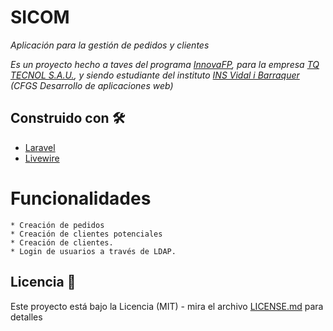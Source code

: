 # SICOM
_Aplicación para la gestión de pedidos y clientes_

_Es un proyecto hecho a taves del programa [InnovaFP](http://www.innovafp.cat/dgfpiere/es/), para la empresa [TQ TECNOL S.A.U.](https://tecnol.es/), y siendo estudiante del instituto [INS Vidal i Barraquer](https://www.vidalibarraquer.net/) (CFGS Desarrollo de aplicaciones web)_

## Construido con 🛠️

* [Laravel](https://www.laravel.com/)
* [Livewire](https://laravel-livewire.com/)

# Funcionalidades

    * Creación de pedidos
    * Creación de clientes potenciales
    * Creación de clientes.
    * Login de usuarios a través de LDAP.

## Licencia 📄

Este proyecto está bajo la Licencia (MIT) - mira el archivo [LICENSE.md](LICENSE.md) para detalles
